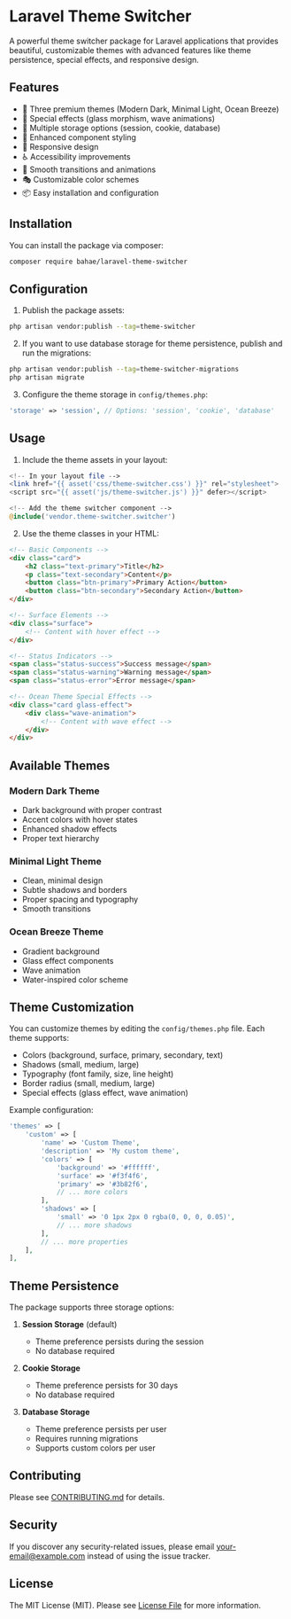 # Laravel Theme Switcher

A powerful theme switcher package for Laravel applications that provides beautiful, customizable themes with advanced features like theme persistence, special effects, and responsive design.

## Features

- 🎨 Three premium themes (Modern Dark, Minimal Light, Ocean Breeze)
- 🌊 Special effects (glass morphism, wave animations)
- 💾 Multiple storage options (session, cookie, database)
- 🎯 Enhanced component styling
- 📱 Responsive design
- ♿ Accessibility improvements
- 🔄 Smooth transitions and animations
- 🎭 Customizable color schemes
- 📦 Easy installation and configuration

## Installation

You can install the package via composer:

```bash
composer require bahae/laravel-theme-switcher
```

## Configuration

1. Publish the package assets:

```bash
php artisan vendor:publish --tag=theme-switcher
```

2. If you want to use database storage for theme persistence, publish and run the migrations:

```bash
php artisan vendor:publish --tag=theme-switcher-migrations
php artisan migrate
```

3. Configure the theme storage in `config/themes.php`:

```php
'storage' => 'session', // Options: 'session', 'cookie', 'database'
```

## Usage

1. Include the theme assets in your layout:

```php
<!-- In your layout file -->
<link href="{{ asset('css/theme-switcher.css') }}" rel="stylesheet">
<script src="{{ asset('js/theme-switcher.js') }}" defer></script>

<!-- Add the theme switcher component -->
@include('vendor.theme-switcher.switcher')
```

2. Use the theme classes in your HTML:

```html
<!-- Basic Components -->
<div class="card">
    <h2 class="text-primary">Title</h2>
    <p class="text-secondary">Content</p>
    <button class="btn-primary">Primary Action</button>
    <button class="btn-secondary">Secondary Action</button>
</div>

<!-- Surface Elements -->
<div class="surface">
    <!-- Content with hover effect -->
</div>

<!-- Status Indicators -->
<span class="status-success">Success message</span>
<span class="status-warning">Warning message</span>
<span class="status-error">Error message</span>

<!-- Ocean Theme Special Effects -->
<div class="card glass-effect">
    <div class="wave-animation">
        <!-- Content with wave effect -->
    </div>
</div>
```

## Available Themes

### Modern Dark Theme
- Dark background with proper contrast
- Accent colors with hover states
- Enhanced shadow effects
- Proper text hierarchy

### Minimal Light Theme
- Clean, minimal design
- Subtle shadows and borders
- Proper spacing and typography
- Smooth transitions

### Ocean Breeze Theme
- Gradient background
- Glass effect components
- Wave animation
- Water-inspired color scheme

## Theme Customization

You can customize themes by editing the `config/themes.php` file. Each theme supports:

- Colors (background, surface, primary, secondary, text)
- Shadows (small, medium, large)
- Typography (font family, size, line height)
- Border radius (small, medium, large)
- Special effects (glass effect, wave animation)

Example configuration:

```php
'themes' => [
    'custom' => [
        'name' => 'Custom Theme',
        'description' => 'My custom theme',
        'colors' => [
            'background' => '#ffffff',
            'surface' => '#f3f4f6',
            'primary' => '#3b82f6',
            // ... more colors
        ],
        'shadows' => [
            'small' => '0 1px 2px 0 rgba(0, 0, 0, 0.05)',
            // ... more shadows
        ],
        // ... more properties
    ],
],
```

## Theme Persistence

The package supports three storage options:

1. **Session Storage** (default)
   - Theme preference persists during the session
   - No database required

2. **Cookie Storage**
   - Theme preference persists for 30 days
   - No database required

3. **Database Storage**
   - Theme preference persists per user
   - Requires running migrations
   - Supports custom colors per user

## Contributing

Please see [CONTRIBUTING.md](CONTRIBUTING.md) for details.

## Security

If you discover any security-related issues, please email [your-email@example.com](mailto:your-email@example.com) instead of using the issue tracker.

## License

The MIT License (MIT). Please see [License File](LICENSE.md) for more information.
